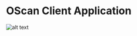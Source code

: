 # OScan Client Application
![alt text](https://trello-attachments.s3.amazonaws.com/5ad77112b5cb3cd30e80b7ea/5ad77cc09d41ee6e5f8eb1e1/219c3d65da60e85a219f886b04f4836d/Logo.png)
